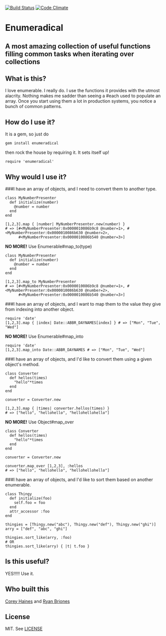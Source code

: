 [![Build Status](https://travis-ci.org/coreyhaines/enumeradical.svg?branch=master)](https://travis-ci.org/coreyhaines/enumeradical)
[![Code Climate](https://codeclimate.com/github/coreyhaines/enumeradical/badges/gpa.svg)](https://codeclimate.com/github/coreyhaines/enumeradical)

# Enumeradical
## A most amazing collection of useful functions filling common tasks when iterating over collections

## What is this?
I love enumerable. I really do. I use the functions it provides with the utmost alacrity. Nothing makes me sadder than seeing a #each used to populate an array. Once you start using them a lot in production systems, you notice a bunch of common patterns.

## How do I use it?
It is a gem, so just do

    gem install enumeradical

then rock the house by requiring it. It sets itself up!

    require 'enumeradical'

## Why would I use it?

###I have an array of objects, and I need to convert them to another type.

    class MyNumberPresenter
      def initialize(number)
        @number = number
      end
    end

    [1,2,3].map { |number| MyNumberPresenter.new(number) }
    # => [#<MyNumberPresenter:0x0000010086b9c8 @number=1>, #<MyNumberPresenter:0x0000010086b630 @number=2>,
          #<MyNumberPresenter:0x0000010086b540 @number=3>]

**NO MORE!** Use Enumerable#map_to(type)

    class MyNumberPresenter
      def initialize(number)
        @number = number
      end
    end

    [1,2,3].map_to MyNumberPresenter
    # => [#<MyNumberPresenter:0x0000010086b9c8 @number=1>, #<MyNumberPresenter:0x0000010086b630 @number=2>,
          #<MyNumberPresenter:0x0000010086b540 @number=3>]

###I have an array of objects, and I want to map them to the value they give from indexing into another object.

    require 'date'
    [1,2,3].map { |index| Date::ABBR_DAYNAMES[index] } # => ["Mon", "Tue", "Wed"]

**NO MORE!** Use Enumerable#map_into

    require 'date'
    [1,2,3].map_into Date::ABBR_DAYNAMES # => ["Mon", "Tue", "Wed"]


###I have an array of objects, and I'd like to convert them using a given object's method.

    class Converter
      def hellos(times)
        "hello"*times
      end
    end

    converter = Converter.new

    [1,2,3].map { |times| converter.hellos(times) }
    # => ["hello", "hellohello", "hellohellohello"]

**NO MORE!** Use Object#map_over

    class Converter
      def hellos(times)
        "hello"*times
      end
    end

    converter = Converter.new

    converter.map_over [1,2,3], :hellos
    # => ["hello", "hellohello", "hellohellohello"]

###I have an array of objects, and I'd like to sort them based on another enumerable.

    class Thingy
      def initialize(foo)
        self.foo = foo
      end
      attr_accessor :foo
    end

    thingies = [Thingy.new("abc"), Thingy.new("def"), Thingy.new("ghi")]
    arry = ["def", "abc", "ghi"]

    thingies.sort_like(arry, :foo)
    # OR
    thingies.sort_like(arry) { |t| t.foo }

## Is this useful?
YES!!!!! Use it.

## Who built this
[Corey Haines](http://github.com/coreyhaines) and [Ryan Briones](http://github.com/ryanbriones)

## License

MIT. See [LICENSE](https://github.com/coreyhaines/enumeradical/blob/master/License.txt)

